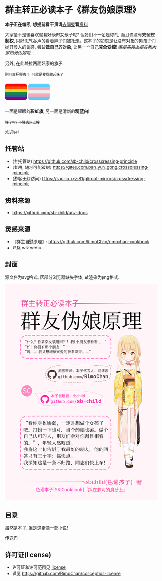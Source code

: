 # 群主转正必读本子《群友伪娘原理》

**本子正在编写, 想提前看干货请**[去隔壁](#资料来源)**看**[资料](https://github.com/sb-child/unv-docs)

大家是不是很喜欢偷看好康的女孩子呢? 但她们不一定是你的, 而且你没有**完全控制权**, 只好忍气吞声的看着妹子们被抢走。这本子的初衷是让没有对象的男孩子们抛开旁人的诱惑, 尝试**做自己的对象**, 让另一个自己**完全受控**! _~~但是实际上是在教大家如何伪娘啦...~~_

另外, 在此处拉两面好康的旗子:

~~<sub>别问旗杆哪去了, 问就是被我藏起来了</sub>~~

<img alt="lgbt" src="data:image/png;base64,iVBORw0KGgoAAAANSUhEUgAAAEgAAABICAMAAABiM0N1AAAAP1BMVEVHcEz/AA7/AA6IAIKIAIKIAIKIAIKIAIL/AA7/AA7/AA760iATjz6IAIL/AA41WKD/UABfLJH9kRAcgVf/FAsYnWwDAAAAC3RSTlMAIM/vz79gIL9g75BI5akAAAB/SURBVHja7dDZDQMxDAPRsdfnJlHO/msN4BbEr7VeAQOChHBdc5jDmLCkbE45rc5pbmcCsglkmCYxGSYxMBFd6CfCSyRCe4c+ItxEIrR36C4Sob1DXxGeIhHaO/QW4SGiC1VNp9I0oQZF0SlAP/ydowP04t7TYWnV9XMjhMv6A7t0yD3vMT0sAAAAAElFTkSuQmCC">
<img alt="trans" src="data:image/png;base64,iVBORw0KGgoAAAANSUhEUgAAAEgAAABICAMAAABiM0N1AAAAJFBMVEVHcExbzvpbzvpbzvpbzvpbzvr1qbhbzvru7u6ovNnzusbPsslL/dk/AAAABnRSTlMAYCDPv++evUMBAAAAbUlEQVR42u3XOw7AMAgEUTA45HP/+0aJ0qfwFJa17wBTItZE1uVZA9K/TIsaFO3t9BrWn1IUIMy8EG5ZiLSCrBw6ILZBFFJortAOUUihuUInRGdEoblCF0Q/5D/sYccmBDVqsJlFDT9qioos6wbuaWTp7LravQAAAABJRU5ErkJggg==">

一面是耀眼的**彩虹旗**, 另一面是清新的**粉蓝白**!

~~<sub>懂了吧? 不懂去网上搜</sub>~~

欢迎pr!

## 托管站

+ (主托管站) https://github.com/sb-child/crossdressing-principle
+ (备用, 随时可能被封) https://gitee.com/ban_yun_gong/crossdressing-principle
+ (游客无权访问) https://sbc-io.xyz:81/gl/root-mirrors/crossdressing-principle

## 资料来源

+ https://github.com/sb-child/unv-docs

## 灵感来源

+ 《群主自慰原理》: https://github.com/RimoChan/rimochan-cookbook
+ 以及 wikipedia

## 封面

源文件为svg格式, 因部分浏览器缺失字体, 故渲染为png格式.

<img src="cover.png" />

## 目录

虽然是本子, 但是这更像一部小说!

[传送门](./index/README.md)

## 许可证(license)

+ 许可证和许可范围见 [license](./LICENSE)
+ 详见 https://github.com/RimoChan/conception-license
